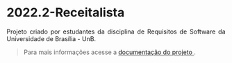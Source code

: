 # 2022.2-Receitalista

<p align="justify">
Projeto criado por estudantes da disciplina de Requisitos de Software da Universidade de Brasília - UnB.
</p>

> Para mais informações acesse a <a href="https://mdsreq-fga-unb.github.io/2022.2-Receitalista/"> documentação do projeto </a> .

